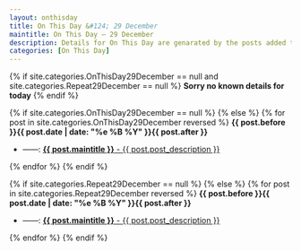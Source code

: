 ```yaml
---
layout: onthisday
title: On This Day &#124; 29 December
maintitle: On This Day — 29 December
description: Details for On This Day are genarated by the posts added to the website so the content is subject to changes/updates over time.
categories: [On This Day]
---
```


{% if site.categories.OnThisDay29December == null and site.categories.Repeat29December == null %}
<strong>Sorry no known details for today</strong>
{% endif %}

{% if site.categories.OnThisDay29December == null %}
{% else %}
{% for post in site.categories.OnThisDay29December reversed %}
<strong>{{ post.before }}{{ post.date | date: "%e %B %Y" }}{{ post.after }}</strong>
<ul>
<li> ——: <a href="{{ post.url }}"><strong>{{ post.maintitle }}</strong> - {{ post.post_description }}</a></li>
</ul>
{% endfor %}
{% endif %}

{% if site.categories.Repeat29December == null %}
{% else %}
{% for post in site.categories.Repeat29December reversed %}
<strong>{{ post.before }}{{ post.date | date: "%e %B %Y" }}{{ post.after }}</strong>
<ul>
<li> ——: <a href="{{ post.url }}"><strong>{{ post.maintitle }}</strong> - {{ post.post_description }}</a></li>
</ul>
{% endfor %}
{% endif %}
